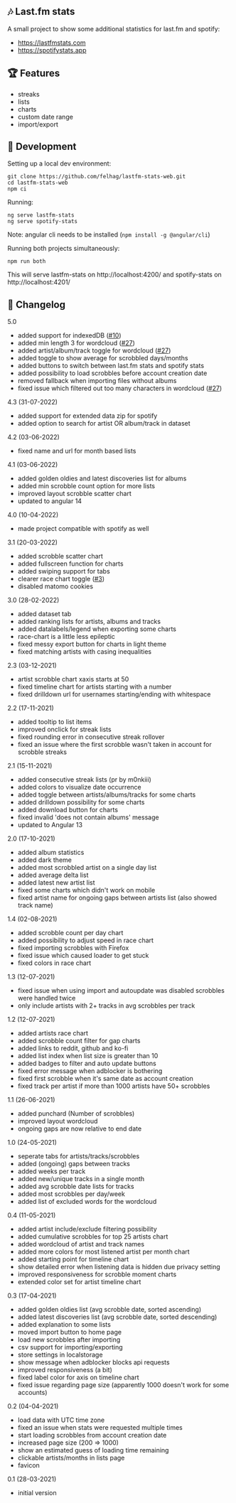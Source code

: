 ## 🎶 Last.fm stats 
A small project to show some additional statistics for last.fm and spotify: 
- https://lastfmstats.com
- https://spotifystats.app

## 🏆 Features 
- streaks
- lists
- charts
- custom date range
- import/export

## 🔨 Development

Setting up a local dev environment:
```
git clone https://github.com/felhag/lastfm-stats-web.git
cd lastfm-stats-web
npm ci
```

Running:

```
ng serve lastfm-stats
ng serve spotify-stats
```

Note: angular cli needs to be installed (```npm install -g @angular/cli```)

Running both projects simultaneously:
```
npm run both
```
This will serve lastfm-stats on http://localhost:4200/ and spotify-stats on http://localhost:4201/

## 🐛 Changelog
5.0
- added support for indexedDB ([#10][i10])
- added min length 3 for wordcloud ([#27][i27])
- added artist/album/track toggle for wordcloud ([#27][i27]) 
- added toggle to show average for scrobbled days/months
- added buttons to switch between last.fm stats and spotify stats
- added possibility to load scrobbles before account creation date
- removed fallback when importing files without albums
- fixed issue which filtered out too many characters in wordcloud ([#27][i27])

4.3 (31-07-2022)
- added support for extended data zip for spotify
- added option to search for artist OR album/track in dataset

4.2 (03-06-2022)
- fixed name and url for month based lists

4.1 (03-06-2022)
- added golden oldies and latest discoveries list for albums
- added min scrobble count option for more lists
- improved layout scrobble scatter chart
- updated to angular 14

4.0 (10-04-2022)
- made project compatible with spotify as well

3.1 (20-03-2022)
- added scrobble scatter chart
- added fullscreen function for charts
- added swiping support for tabs
- clearer race chart toggle ([#3][i3])
- disabled matomo cookies

3.0 (28-02-2022)
- added dataset tab
- added ranking lists for artists, albums and tracks
- added datalabels/legend when exporting some charts
- race-chart is a little less epileptic
- fixed messy export button for charts in light theme
- fixed matching artists with casing inequalities

2.3 (03-12-2021)
- artist scrobble chart xaxis starts at 50
- fixed timeline chart for artists starting with a number
- fixed drilldown url for usernames starting/ending with whitespace

2.2 (17-11-2021)
- added tooltip to list items
- improved onclick for streak lists
- fixed rounding error in consecutive streak rollover
- fixed an issue where the first scrobble wasn't taken in account for scrobble streaks

2.1 (15-11-2021)
- added consecutive streak lists (pr by m0nkiii)
- added colors to visualize date occurrence
- added toggle between artists/albums/tracks for some charts 
- added drilldown possibility for some charts
- added download button for charts
- fixed invalid 'does not contain albums' message
- updated to Angular 13

2.0 (17-10-2021)
- added album statistics
- added dark theme
- added most scrobbled artist on a single day list
- added average delta list
- added latest new artist list
- fixed some charts which didn't work on mobile
- fixed artist name for ongoing gaps between artists list (also showed track name)

1.4 (02-08-2021)
- added scrobble count per day chart
- added possibility to adjust speed in race chart
- fixed importing scrobbles with Firefox
- fixed issue which caused loader to get stuck
- fixed colors in race chart

1.3 (12-07-2021)
- fixed issue when using import and autoupdate was disabled scrobbles were handled twice
- only include artists with 2+ tracks in avg scrobbles per track

1.2 (12-07-2021)
- added artists race chart
- added scrobble count filter for gap charts
- added links to reddit, github and ko-fi
- added list index when list size is greater than 10
- added badges to filter and auto update buttons
- fixed error message when adblocker is bothering 
- fixed first scrobble when it's same date as account creation
- fixed track per artist if more than 1000 artists have 50+ scrobbles

1.1 (26-06-2021)
- added punchard (Number of scrobbles)
- improved layout wordcloud
- ongoing gaps are now relative to end date

1.0 (24-05-2021)
- seperate tabs for artists/tracks/scrobbles
- added (ongoing) gaps between tracks 
- added weeks per track
- added new/unique tracks in a single month
- added avg scrobble date lists for tracks
- added most scrobbles per day/week
- added list of excluded words for the wordcloud

0.4 (11-05-2021)
- added artist include/exclude filtering possibility
- added cumulative scrobbles for top 25 artists chart
- added wordcloud of artist and track names
- added more colors for most listened artist per month chart
- added starting point for timeline chart
- show detailed error when listening data is hidden due privacy setting
- improved responsiveness for scrobble moment charts
- extended color set for artist timeline chart

0.3 (17-04-2021)
- added golden oldies list (avg scrobble date, sorted ascending)
- added latest discoveries list (avg scrobble date, sorted descending)
- added explanation to some lists
- moved import button to home page
- load new scrobbles after importing
- csv support for importing/exporting
- store settings in localstorage
- show message when adblocker blocks api requests
- improved responsiveness (a bit)
- fixed label color for axis on timeline chart
- fixed issue regarding page size (apparently 1000 doesn't work for some accounts)

0.2 (04-04-2021)
- load data with UTC time zone
- fixed an issue when stats were requested multiple times
- start loading scrobbles from account creation date
- increased page size (200 => 1000)
- show an estimated guess of loading time remaining
- clickable artists/months in lists page
- favicon

0.1 (28-03-2021) 
- initial version

[i3]: https://github.com/felhag/lastfm-stats-web/issues/3
[i10]: https://github.com/felhag/lastfm-stats-web/issues/10
[i27]: https://github.com/felhag/lastfm-stats-web/issues/27
